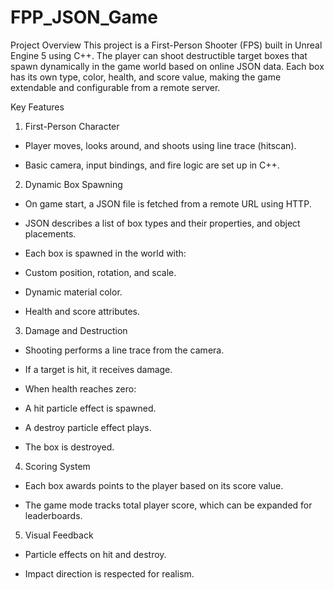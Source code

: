 # FPP_JSON_Game

Project Overview
This project is a First-Person Shooter (FPS) built in Unreal Engine 5 using C++. The player can shoot destructible target boxes that spawn dynamically in the game world based on online JSON data. Each box has its own type, color, health, and score value, making the game extendable and configurable from a remote server.

Key Features
1. First-Person Character
 - Player moves, looks around, and shoots using line trace (hitscan).

 - Basic camera, input bindings, and fire logic are set up in C++.

2. Dynamic Box Spawning
 - On game start, a JSON file is fetched from a remote URL using HTTP.

 - JSON describes a list of box types and their properties, and object placements.

 - Each box is spawned in the world with:

 - Custom position, rotation, and scale.

 - Dynamic material color.

 - Health and score attributes.

3. Damage and Destruction
 - Shooting performs a line trace from the camera.

 - If a target is hit, it receives damage.

 - When health reaches zero:

 - A hit particle effect is spawned.

 - A destroy particle effect plays.

 - The box is destroyed.

4. Scoring System
 - Each box awards points to the player based on its score value.

 - The game mode tracks total player score, which can be expanded for leaderboards.

5. Visual Feedback
 - Particle effects on hit and destroy.

 - Impact direction is respected for realism.
